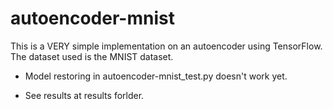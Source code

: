 # autoencoder-mnist
This is a VERY simple implementation on an autoencoder using TensorFlow. The dataset used is the MNIST dataset.

- Model restoring in autoencoder-mnist_test.py doesn't work yet.

- See results at results forlder.
